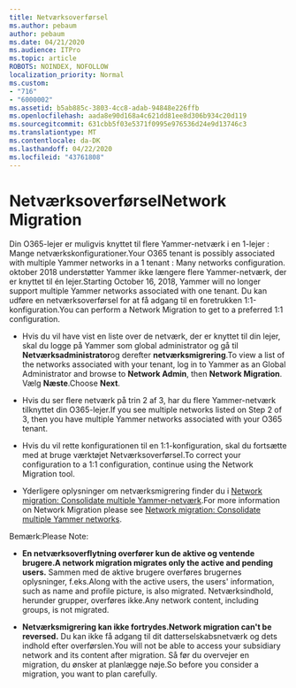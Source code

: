 ```yaml
---
title: Netværksoverførsel
ms.author: pebaum
author: pebaum
ms.date: 04/21/2020
ms.audience: ITPro
ms.topic: article
ROBOTS: NOINDEX, NOFOLLOW
localization_priority: Normal
ms.custom:
- "716"
- "6000002"
ms.assetid: b5ab885c-3803-4cc8-adab-94848e226ffb
ms.openlocfilehash: aada8e90d168a4c621dd81ee8d306b934c20d119
ms.sourcegitcommit: 631cbb5f03e5371f0995e976536d24e9d13746c3
ms.translationtype: MT
ms.contentlocale: da-DK
ms.lasthandoff: 04/22/2020
ms.locfileid: "43761808"
---
```

# <a name="network-migration"></a><span data-ttu-id="7ca9c-102">Netværksoverførsel</span><span class="sxs-lookup"><span data-stu-id="7ca9c-102">Network Migration</span></span>

<span data-ttu-id="7ca9c-103">Din O365-lejer er muligvis knyttet til flere Yammer-netværk i en 1-lejer : Mange netværkskonfigurationer.</span><span class="sxs-lookup"><span data-stu-id="7ca9c-103">Your O365 tenant is possibly associated with multiple Yammer networks in a 1 tenant : Many networks configuration.</span></span> <span data-ttu-id="7ca9c-104">oktober 2018 understøtter Yammer ikke længere flere Yammer-netværk, der er knyttet til én lejer.</span><span class="sxs-lookup"><span data-stu-id="7ca9c-104">Starting October 16, 2018, Yammer will no longer support multiple Yammer networks associated with one tenant.</span></span> <span data-ttu-id="7ca9c-105">Du kan udføre en netværksoverførsel for at få adgang til en foretrukken 1:1-konfiguration.</span><span class="sxs-lookup"><span data-stu-id="7ca9c-105">You can perform a Network Migration to get to a preferred 1:1 configuration.</span></span>
  
- <span data-ttu-id="7ca9c-106">Hvis du vil have vist en liste over de netværk, der er knyttet til din lejer, skal du logge på Yammer som global administrator og gå til **Netværksadministrator**og derefter **netværksmigrering**.</span><span class="sxs-lookup"><span data-stu-id="7ca9c-106">To view a list of the networks associated with your tenant, log in to Yammer as an Global Administrator and browse to **Network Admin**, then **Network Migration**.</span></span> <span data-ttu-id="7ca9c-107">Vælg **Næste**.</span><span class="sxs-lookup"><span data-stu-id="7ca9c-107">Choose **Next**.</span></span>

- <span data-ttu-id="7ca9c-108">Hvis du ser flere netværk på trin 2 af 3, har du flere Yammer-netværk tilknyttet din O365-lejer.</span><span class="sxs-lookup"><span data-stu-id="7ca9c-108">If you see multiple networks listed on Step 2 of 3, then you have multiple Yammer networks associated with your O365 tenant.</span></span>

- <span data-ttu-id="7ca9c-109">Hvis du vil rette konfigurationen til en 1:1-konfiguration, skal du fortsætte med at bruge værktøjet Netværksoverførsel.</span><span class="sxs-lookup"><span data-stu-id="7ca9c-109">To correct your configuration to a 1:1 configuration, continue using the Network Migration tool.</span></span>

- <span data-ttu-id="7ca9c-110">Yderligere oplysninger om netværksmigrering finder du i [Network migration: Consolidate multiple Yammer-netværk](https://docs.microsoft.com/yammer/configure-your-yammer-network/consolidate-multiple-yammer-networks).</span><span class="sxs-lookup"><span data-stu-id="7ca9c-110">For more information on Network Migration please see [Network migration: Consolidate multiple Yammer networks](https://docs.microsoft.com/yammer/configure-your-yammer-network/consolidate-multiple-yammer-networks).</span></span>

<span data-ttu-id="7ca9c-111">Bemærk:</span><span class="sxs-lookup"><span data-stu-id="7ca9c-111">Please Note:</span></span>
  
- <span data-ttu-id="7ca9c-112">**En netværksoverflytning overfører kun de aktive og ventende brugere.**</span><span class="sxs-lookup"><span data-stu-id="7ca9c-112">**A network migration migrates only the active and pending users.**</span></span> <span data-ttu-id="7ca9c-113">Sammen med de aktive brugere overføres brugernes oplysninger, f.eks.</span><span class="sxs-lookup"><span data-stu-id="7ca9c-113">Along with the active users, the users' information, such as name and profile picture, is also migrated.</span></span> <span data-ttu-id="7ca9c-114">Netværksindhold, herunder grupper, overføres ikke.</span><span class="sxs-lookup"><span data-stu-id="7ca9c-114">Any network content, including groups, is not migrated.</span></span>

- <span data-ttu-id="7ca9c-115">**Netværksmigrering kan ikke fortrydes.**</span><span class="sxs-lookup"><span data-stu-id="7ca9c-115">**Network migration can't be reversed.**</span></span> <span data-ttu-id="7ca9c-116">Du kan ikke få adgang til dit datterselskabsnetværk og dets indhold efter overførslen.</span><span class="sxs-lookup"><span data-stu-id="7ca9c-116">You will not be able to access your subsidiary network and its content after migration.</span></span> <span data-ttu-id="7ca9c-117">Så før du overvejer en migration, du ønsker at planlægge nøje.</span><span class="sxs-lookup"><span data-stu-id="7ca9c-117">So before you consider a migration, you want to plan carefully.</span></span>
